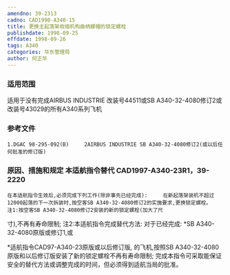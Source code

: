 ```yaml
---
amendno: 39-2313
cadno: CAD1998-A340-15
title: 更换主起落架收缩机构曲柄螺帽的锁定螺栓
publishdate: 1998-09-25
effdate: 1998-09-26
tags: A340
categories: 华东管理局
author: 何正华
---
```


### 适用范围 
适用于没有完成AIRBUS INDUSTRIE 改装号44511或SB A340-32-4080修订2或改装号43029的所有A340系列飞机

### 参考文件
    1.DGAC 98-295-092(B)     2AIRBUS INDUSTRIE SB A340-32-4080修订2(或以后任何批准的修订版) 

### 原因、措施和规定 本适航指令替代 CAD1997-A340-23R1，39-2220 
    在本适航指令生效后,必须完成下列工作(除非事先已经完成):     在新起落架装机不超过12000起落的下一次拆装时,按空客SB A340-32-4080修订2的实施要求,更换锁定螺栓。     注1:按空客SB A340-32-4080修订2安装的新的锁定螺栓(加大了尺
寸),不再有寿命限制; 注2:本适航指令完成替代方法:     对于已经完成: 
*SB A340-32-4080原版或修订1,或 
  
*适航指令CAD97-A340-23原版或以后修订版,     的飞机,按照SB A340-32-4080原版和以后修订版安装了新的锁定螺栓不再有寿命限制; 
    完成本指令可采取能保证安全的替代方法或调整完成的时间，但必须得到适航当局的批准。
